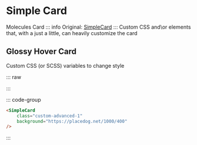# Simple Card
<Badge type="tip">Molecules</Badge> <Badge type="info">Card</Badge>
::: info Original:
[SimpleCard](/molecules/cards/SimpleCard)
:::
Custom CSS and\or elements that, with a just a little, can heavily customize the card


<!-- @include: ./SimpleCard-custom-fragment-simple.md -->

## Glossy Hover Card
Custom CSS (or SCSS) variables to change style

::: raw
<div class="dev-section">
    <SimpleCard
        :color="pageTheme"
        variant="overlay"
        title="Title of Lorem Ipsum"
        subtitle="Subtitle of Lorem Ipsum"
        background="https://placedog.net/1000/400"
        :text="exampleText"
    />
</div>
:::

::: code-group
```html [border and icons mixed colors]
<SimpleCard
    class="custom-advanced-1"
    background="https://placedog.net/1000/400"
/>
```
:::

<style lang="scss">
@use "../../theme.scss" as theme;

.simple-card {
  &.custom-advanced-1 {
  --shadow-color: var(--secondary-500);

    height: 400px;
    width: 300px;
    overflow: hidden;
    box-shadow:
        0 7px 9px -4px rgba(var(--shadow-color) / .6),
        0 14px 21px 2px rgba(var(--shadow-color) / .4),
        0 5px 26px 4px rgba(var(--shadow-color) / .2);

    &:hover {
      transform: translateY(-3px) scale(1.05) rotateX(15deg);

      &:after {
        transform: rotate(25deg);
        top: -40%;
        opacity: 0.15;
      }
    }
  }
}
</style>

<script setup>
import { SimpleCard, SimpleCardHeader, SimpleCardContent, SimpleCardFooter, SimpleCardActions, SimpleCardMedia, SimpleButton } from '../../../src/';

const exampleText = 'Lorem Ipsum sit dolor Lorem Ipsum sit dolor Lorem Ipsum sit dolor Lorem Ipsum sit dolor Lorem Ipsum sit dolor Lorem Ipsum sit dolor Lorem Ipsum sit dolor Lorem Ipsum sit dolor'
</script>

